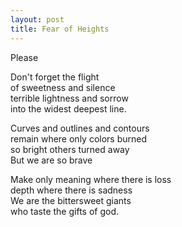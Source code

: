 ```yaml
---
layout: post
title: Fear of Heights
---
```

Please

Don't forget the flight  
of sweetness and silence  
terrible lightness and sorrow  
into the widest deepest line.

Curves and outlines and contours   
remain where only colors burned  
so bright others turned away  
But we are so brave  

Make only meaning where there is loss  
depth where there is sadness  
We are the bittersweet giants  
who taste the gifts of god.
